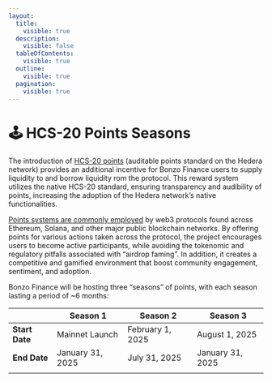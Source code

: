 ```yaml
---
layout:
  title:
    visible: true
  description:
    visible: false
  tableOfContents:
    visible: true
  outline:
    visible: true
  pagination:
    visible: true
---
```


# 🕹️ HCS-20 Points Seasons

The introduction of [HCS-20 points](https://patches-1.gitbook.io/hcs-20-auditable-points) (auditable points standard on the Hedera network) provides an additional incentive for Bonzo Finance users to supply liquidity to and borrow liquidity rom the protocol. This reward system utilizes the native HCS-20 standard, ensuring transparency and audibility of points, increasing the adoption of the Hedera network’s native functionalities.

[Points systems are commonly employed](https://www.theblock.co/learn/274899/what-are-crypto-points) by web3 protocols found across Ethereum, Solana, and other major public blockchain networks. By offering points for various actions taken across the protocol, the project encourages users to become active participants, while avoiding the tokenomic and regulatory pitfalls associated with “airdrop faming”. In addition, it creates a competitive and gamified environment that boost community engagement, sentiment, and adoption.

Bonzo Finance will be hosting three “seasons” of points, with each season lasting a period of \~6 months:

|                | Season 1         | Season 2         | Season 3         |
| -------------- | ---------------- | ---------------- | ---------------- |
| **Start Date** | Mainnet Launch   | February 1, 2025 | August 1, 2025   |
| **End Date**   | January 31, 2025 | July 31, 2025    | January 31, 2025 |
|                |                  |                  |                  |
